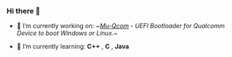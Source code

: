### Hi there 👋

- 🔭 I’m currently working on:
~*[Mu-Qcom](https://github.com/Robotix22/Mu-Qcom) - UEFI Bootloader for Qualcomm Device to boot Windows or Linux.*~


- 🌱 I’m currently learning:
  **C++** , **C** , **Java**
<!--  👯 I’m looking to collaborate on ...
- 🤔 I’m looking for help with ...
- 💬 Ask me about ...
- 📫 How to reach me: ...
- 😄 Pronouns: ...
- ⚡ Fun fact: ...
  -->
  
